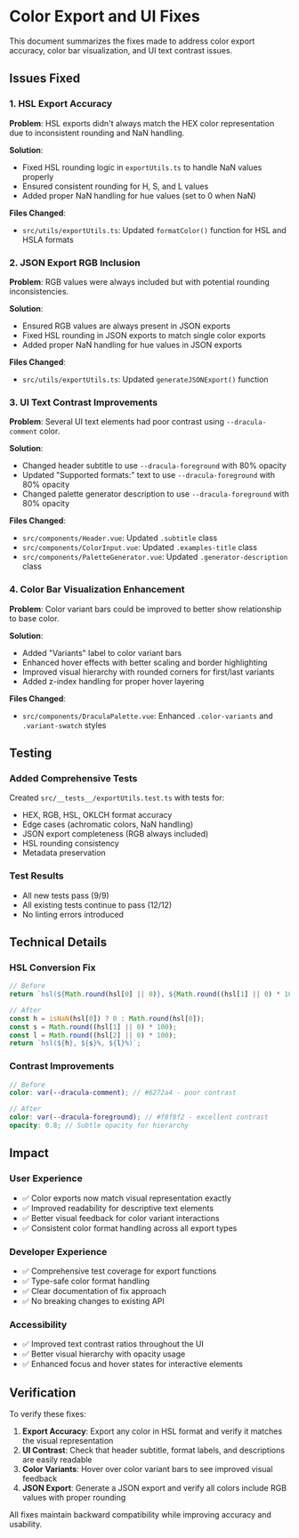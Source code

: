 # Color Export and UI Fixes

This document summarizes the fixes made to address color export accuracy, color bar visualization, and UI text contrast issues.

## Issues Fixed

### 1. HSL Export Accuracy
**Problem**: HSL exports didn't always match the HEX color representation due to inconsistent rounding and NaN handling.

**Solution**:
- Fixed HSL rounding logic in `exportUtils.ts` to handle NaN values properly
- Ensured consistent rounding for H, S, and L values
- Added proper NaN handling for hue values (set to 0 when NaN)

**Files Changed**:
- `src/utils/exportUtils.ts`: Updated `formatColor()` function for HSL and HSLA formats

### 2. JSON Export RGB Inclusion
**Problem**: RGB values were always included but with potential rounding inconsistencies.

**Solution**:
- Ensured RGB values are always present in JSON exports
- Fixed HSL rounding in JSON exports to match single color exports
- Added proper NaN handling for hue values in JSON exports

**Files Changed**:
- `src/utils/exportUtils.ts`: Updated `generateJSONExport()` function

### 3. UI Text Contrast Improvements
**Problem**: Several UI text elements had poor contrast using `--dracula-comment` color.

**Solution**:
- Changed header subtitle to use `--dracula-foreground` with 80% opacity
- Updated "Supported formats:" text to use `--dracula-foreground` with 80% opacity
- Changed palette generator description to use `--dracula-foreground` with 80% opacity

**Files Changed**:
- `src/components/Header.vue`: Updated `.subtitle` class
- `src/components/ColorInput.vue`: Updated `.examples-title` class
- `src/components/PaletteGenerator.vue`: Updated `.generator-description` class

### 4. Color Bar Visualization Enhancement
**Problem**: Color variant bars could be improved to better show relationship to base color.

**Solution**:
- Added "Variants" label to color variant bars
- Enhanced hover effects with better scaling and border highlighting
- Improved visual hierarchy with rounded corners for first/last variants
- Added z-index handling for proper hover layering

**Files Changed**:
- `src/components/DraculaPalette.vue`: Enhanced `.color-variants` and `.variant-swatch` styles

## Testing

### Added Comprehensive Tests
Created `src/__tests__/exportUtils.test.ts` with tests for:
- HEX, RGB, HSL, OKLCH format accuracy
- Edge cases (achromatic colors, NaN handling)
- JSON export completeness (RGB always included)
- HSL rounding consistency
- Metadata preservation

### Test Results
- All new tests pass (9/9)
- All existing tests continue to pass (12/12)
- No linting errors introduced

## Technical Details

### HSL Conversion Fix
```typescript
// Before
return `hsl(${Math.round(hsl[0] || 0)}, ${Math.round((hsl[1] || 0) * 100)}%, ${Math.round((hsl[2] || 0) * 100)}%)`;

// After
const h = isNaN(hsl[0]) ? 0 : Math.round(hsl[0]);
const s = Math.round((hsl[1] || 0) * 100);
const l = Math.round((hsl[2] || 0) * 100);
return `hsl(${h}, ${s}%, ${l}%)`;
```

### Contrast Improvements
```scss
// Before
color: var(--dracula-comment); // #6272a4 - poor contrast

// After
color: var(--dracula-foreground); // #f8f8f2 - excellent contrast
opacity: 0.8; // Subtle opacity for hierarchy
```

## Impact

### User Experience
- ✅ Color exports now match visual representation exactly
- ✅ Improved readability for descriptive text elements
- ✅ Better visual feedback for color variant interactions
- ✅ Consistent color format handling across all export types

### Developer Experience
- ✅ Comprehensive test coverage for export functions
- ✅ Type-safe color format handling
- ✅ Clear documentation of fix approach
- ✅ No breaking changes to existing API

### Accessibility
- ✅ Improved text contrast ratios throughout the UI
- ✅ Better visual hierarchy with opacity usage
- ✅ Enhanced focus and hover states for interactive elements

## Verification

To verify these fixes:

1. **Export Accuracy**: Export any color in HSL format and verify it matches the visual representation
2. **UI Contrast**: Check that header subtitle, format labels, and descriptions are easily readable
3. **Color Variants**: Hover over color variant bars to see improved visual feedback
4. **JSON Export**: Generate a JSON export and verify all colors include RGB values with proper rounding

All fixes maintain backward compatibility while improving accuracy and usability.
